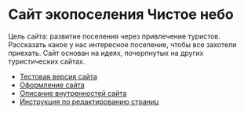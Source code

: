 # Сайт экопоселения Чистое небо

Цель сайта: развитие поселения через привлечение туристов.
Рассказать какое у нас интересное поселение, чтобы все захотели приехать.
Сайт основан на идеях, почерпнутых на других туристических сайтах.

- [Тестовая версия сайта](http://nebo.dev.umonkey.net/)
- [Оформление сайта](https://bitbucket.org/umonkey/website-nebo-welcome/src/default/doc/Design.md)
- [Описание внутренностей сайта](https://bitbucket.org/umonkey/website-nebo-welcome/src/default/doc/Software.md)
- [Инструкция по редактированию страниц](https://bitbucket.org/umonkey/website-nebo-welcome/src/default/doc/HOWTO_manage.md)
